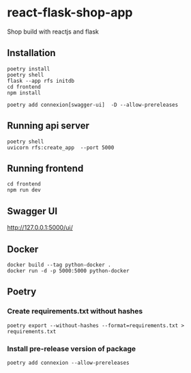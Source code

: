 # react-flask-shop-app
Shop build with reactjs and flask

## Installation

```
poetry install
poetry shell
flask --app rfs initdb
cd frontend
npm install
```

```
poetry add connexion[swagger-ui]  -D --allow-prereleases
```

## Running api server

```
poetry shell
uvicorn rfs:create_app  --port 5000
```

## Running frontend

```
cd frontend
npm run dev
```

## Swagger UI
http://127.0.0.1:5000/ui/


## Docker

```
docker build --tag python-docker .
docker run -d -p 5000:5000 python-docker
```


## Poetry

### Create requirements.txt without hashes
```
poetry export --without-hashes --format=requirements.txt > requirements.txt
```

### Install pre-release version of package
```
poetry add connexion --allow-prereleases
```
